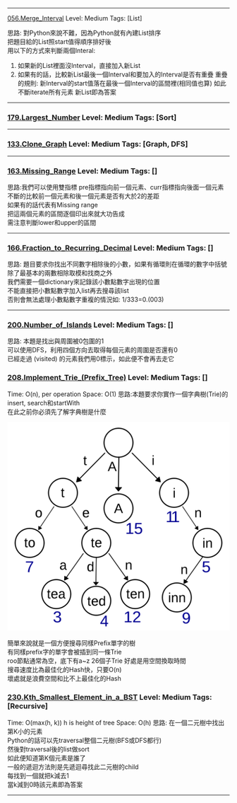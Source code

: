 


***

[056.Merge_Interval](../../SourceCode/Python/056.Merge_Interval.py) Level: Medium Tags: [List]  
  
思路: 對Python來說不難，因為Python就有內建List排序  
把題目給的List照start值得順序排好後  
用以下的方式來判斷兩個Interal:
1. 如果新的List裡面沒Interval，直接加入新List
2. 如果有的話，比較新List最後一個Interval和要加入的Interval是否有重疊
  重疊的規則: 新Interval的start值落在最後一個Interval的區間裡(相同值也算)
  如此不斷iterate所有元素
  新List即為答案
  
***

### [179.Largest_Number](../SourceCode/Python/179.Largest_Number.py) Level: Medium Tags: [Sort]

  
  
***
  
  
### [133.Clone_Graph](../SourceCode/Python/133.Clone_Graph.py) Level: Medium Tags: [Graph, DFS]
  
  
  
***
  
### [163.Missing_Range](../SourceCode/Python/163.Missing_Range.py) Level: Medium Tags: []
  
思路:我們可以使用雙指標
pre指標指向前一個元素、curr指標指向後面一個元素  
不斷的比較前一個元素和後一個元素是否有大於2的差距  
如果有的話代表有Missing range  
把這兩個元素的區間逐個印出來就大功告成  
需注意判斷lower和upper的區間
  
***
  
### [166.Fraction_to_Recurring_Decimal](../SourceCode/Python/166.Fraction_to_Recurring_Decimal.py) Level: Medium Tags: []
  
思路: 題目要求你找出不同數字相除後的小數，如果有循環則在循環的數字中括號
除了最基本的兩數相除取模和找商之外  
我們需要一個dictionary來記錄該小數點數字出現的位置  
不能直接把小數點數字加入list再去搜尋該list  
否則會無法處理小數點數字重複的情況如: 1/333=0.(003) 
  
***
  
### [200.Number_of_Islands](../SourceCode/Python/200.Number_of_Islands.py) Level: Medium Tags: []
  
思路: 本題是找出與周圍被0包圍的1  
可以使用DFS，利用四個方向去取得每個元素的周圍是否還有0  
已經走過 (visited) 的元素我們用0標示，如此便不會再去走它  
  
  
### [208.Implement_Trie_(Prefix_Tree)](../SourceCode/Python/208.Implement_Trie_(Prefix_Tree).py) Level: Medium Tags: []
  
Time:  O(n), per operation
Space: O(1)
思路:本題要求你實作一個字典樹(Trie)的insert, search和startWith  
在此之前你必須先了解字典樹是什麼  
  
![一個保存了8個鍵的trie結構，"A", "to", "tea", "ted", "ten", "i", "in", and "inn".](../Res/1200px-Trie_example.svg.png)
  
簡單來說就是一個方便搜尋同樣Prefix單字的樹  
有同樣prefix字的單字會被插到同一條Trie  
roo節點通常為空，底下有a~z 26個子Trie
好處是用空間換取時間  
搜尋速度比為最佳化的Hash快，只要O(n)    
壞處就是浪費空間和比不上最佳化的Hash  
  
  
### [230.Kth_Smallest_Element_in_a_BST](../SourceCode/Python/230.Kth_Smallest_Element_in_a_BST.py) Level: Medium Tags: [Recursive]
  
Time:  O(max(h, k))
h is height of tree
Space: O(h)
思路: 在一個二元樹中找出第K小的元素  
Python的話可以先traversal整個二元樹(BFS或DFS都行)    
然後對traversal後的list做sort  
如此便知道第K個元素是誰了  
一般的遞迴方法則是先遞迴尋找此二元樹的child  
每找到一個就把k減去1   
當k減到0時該元素即為答案  
  
  
***

  